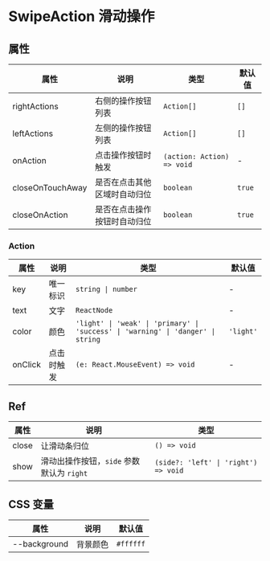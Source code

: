 # SwipeAction 滑动操作

<code src="./demos/demo1.tsx"></code>

## 属性

| 属性             | 说明                         | 类型                       | 默认值 |
| ---------------- | ---------------------------- | -------------------------- | ------ |
| rightActions     | 右侧的操作按钮列表           | `Action[]`                 | `[]`   |
| leftActions      | 左侧的操作按钮列表           | `Action[]`                 | `[]`   |
| onAction         | 点击操作按钮时触发           | `(action: Action) => void` | -      |
| closeOnTouchAway | 是否在点击其他区域时自动归位 | `boolean`                  | `true` |
| closeOnAction    | 是否在点击操作按钮时自动归位 | `boolean`                  | `true` |

### Action

| 属性    | 说明       | 类型                                                                             | 默认值    |
| ------- | ---------- | -------------------------------------------------------------------------------- | --------- |
| key     | 唯一标识   | `string \| number`                                                               | -         |
| text    | 文字       | `ReactNode`                                                                      | -         |
| color   | 颜色       | `'light' \| 'weak' \| 'primary' \| 'success' \| 'warning' \| 'danger' \| string` | `'light'` |
| onClick | 点击时触发 | `(e: React.MouseEvent) => void`                                                  | -         |

## Ref

| 属性  | 说明                                      | 类型                                 |
| ----- | ----------------------------------------- | ------------------------------------ |
| close | 让滑动条归位                              | `() => void`                         |
| show  | 滑动出操作按钮，`side` 参数默认为 `right` | `(side?: 'left' \| 'right') => void` |

## CSS 变量

| 属性         | 说明     | 默认值    |
| ------------ | -------- | --------- |
| --background | 背景颜色 | `#ffffff` |
